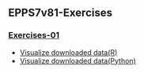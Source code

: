 ## EPPS7v81-Exercises

### [Exercises-01](https://gisyaliny.github.io/EPPS7v81-Exercises/Exercise01/ADP_Exercise01.pdf)

* [Visualize downloaded data(R)](https://gisyaliny.github.io/EPPS7v81-Exercises/Exercise01/Get-Old-Tweet-Modified-master/Data-Processing.html)
* [Visualize downloaded data(Python)](https://gisyaliny.github.io/EPPS7v81-Exercises/Exercise01/Get-Old-Tweet-Modified-master/Data-Processing.nb.html)


